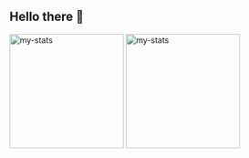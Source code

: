 ## Hello there 👋

<div>
<img alt="my-stats" src="https://github-readme-stats.vercel.app/api?username=ryldi&show_icons=true&theme=vue-dark&rank_icon=github&include_all_commits=true" height="200"> 
<img alt="my-stats" src="https://github-readme-stats.vercel.app/api/top-langs/?username=ryldi&theme=vue-dark" height="200"> 
</div>
